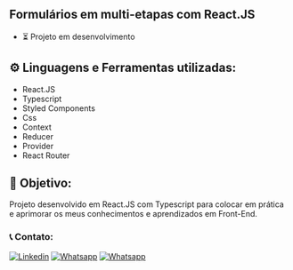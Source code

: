 ## Formulários em multi-etapas com React.JS

- ⏳ Projeto em desenvolvimento

## ⚙️ Linguagens e Ferramentas utilizadas:

- React.JS
- Typescript
- Styled Components
- Css
- Context
- Reducer
- Provider
- React Router

## 🎯 Objetivo:

Projeto desenvolvido em React.JS com Typescript para colocar em prática e aprimorar os meus conhecimentos e aprendizados em Front-End.

### 📞 Contato:

[![Linkedin](https://img.shields.io/badge/LinkedIn-0077B5?style=for-the-badge&logo=linkedin&logoColor=white)](https://www.linkedin.com/in/danielalmeidadetoledo/)
[![Whatsapp](https://img.shields.io/badge/WhatsApp-25D366?style=for-the-badge&logo=whatsapp&logoColor=white)](https://api.whatsapp.com/send?phone=5515998485252)
[![Whatsapp](https://img.shields.io/badge/WhatsApp-25D366?style=for-the-badge&logo=whatsapp&logoColor=white)](https://api.whatsapp.com/send?phone=5515998485252)
